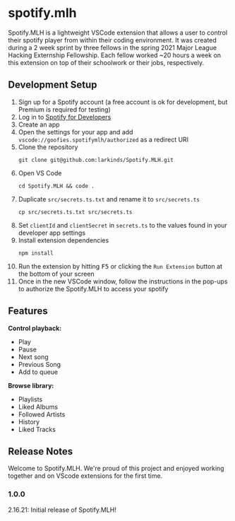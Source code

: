 # spotify.mlh

Spotify.MLH is a lightweight VSCode extension that allows a user to control their spotify player from within their coding environment. It was created during a 2 week sprint by three fellows in the spring 2021 Major League Hacking Externship Fellowship. Each fellow worked ~20 hours a week on this extension on top of their schoolwork or their jobs, respectively.

## Development Setup
1. Sign up for a Spotify account (a free account is ok for development, but Premium is required for testing)
1. Log in to [Spotify for Developers](https://developer.spotify.com/dashboard/)
1. Create an app
1. Open the settings for your app and add `vscode://goofies.spotifymlh/authorized` as a redirect URI
1. Clone the repository
   ```shell
   git clone git@github.com:larkinds/Spotify.MLH.git
   ```
1. Open VS Code
   ```shell
   cd Spotify.MLH && code .
   ```
1. Duplicate `src/secrets.ts.txt` and rename it to `src/secrets.ts`
   ```shell
   cp src/secrets.ts.txt src/secrets.ts
   ```
1. Set `clientId` and `clientSecret` in `secrets.ts` to the values found in your developer app settings
1. Install extension dependencies
   ```shell
   npm install
   ```
1. Run the extension by hitting <kbd>F5</kbd> or clicking the `Run Extension` button at the bottom of your screen
1. Once in the new VSCode window, follow the instructions in the pop-ups to authorize the Spotify.MLH to access your spotify

## Features

**Control playback:**
- Play
- Pause
- Next song
- Previous Song
- Add to queue


**Browse library:**
- Playlists
- Liked Albums
- Followed Artists
- History
- Liked Tracks


## Release Notes
Welcome to Spotify.MLH. We're proud of this project and enjoyed working together and on VScode extensions for the first time. 

### 1.0.0

2.16.21: Initial release of Spotify.MLH!

